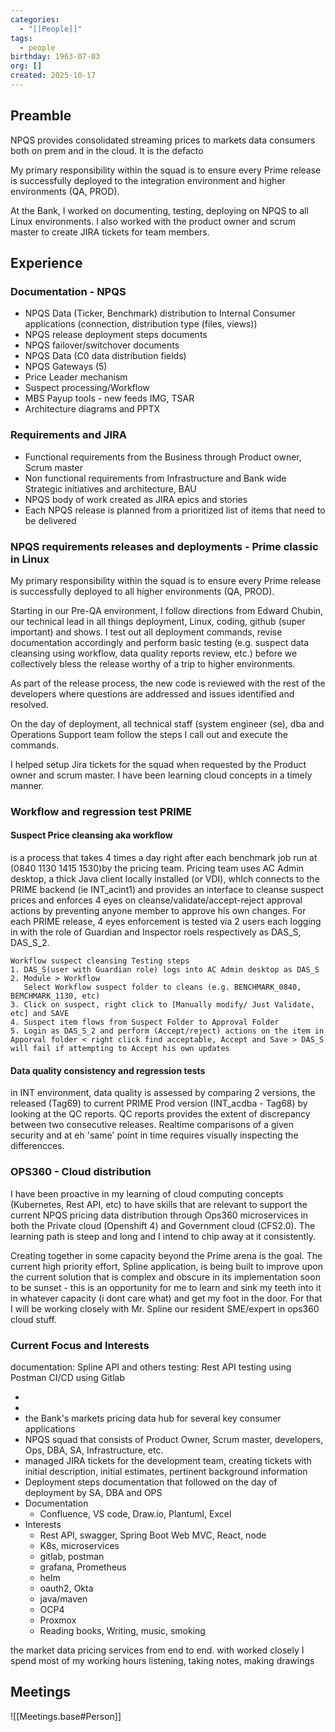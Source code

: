 ```yaml
---
categories:
  - "[[People]]"
tags:
  - people
birthday: 1963-07-03
org: []
created: 2025-10-17
---
```

## Preamble

NPQS provides consolidated streaming prices to markets data consumers both on prem and in the cloud. It is the defacto 

My primary responsibility within the squad is to ensure every Prime release is successfully deployed to the integration environment and higher environments (QA, PROD).


At the Bank, I worked on documenting, testing, deploying on NPQS to all Linux environments. I also worked with the product owner and scrum master to create JIRA tickets for team members.

## Experience

### Documentation - NPQS

- NPQS Data (Ticker, Benchmark) distribution to Internal Consumer applications (connection, distribution type (files, views))
- NPQS release deployment steps documents
- NPQS failover/switchover documents
- NPQS Data (C0 data distribution fields)
- NPQS Gateways (5) 
- Price Leader mechanism
- Suspect processing/Workflow
- MBS Payup tools - new feeds IMG, TSAR
- Architecture diagrams and PPTX

### Requirements and JIRA

- Functional requirements from the Business through Product owner, Scrum master
- Non functional requirements from Infrastructure and Bank wide Strategic initiatives and architecture, BAU
- NPQS body of work created as JIRA epics and stories
- Each NPQS release is planned from a prioritized list of items that need to be delivered

### NPQS requirements releases and deployments - Prime classic in Linux

My primary responsibility within the squad is to ensure every Prime release is successfully deployed to all higher environments (QA, PROD).

Starting in our Pre-QA environment, I follow directions from Edward Chubin, our technical lead in all things deployment, Linux, coding, github (super important) and shows. I test out all deployment commands, revise documentation accordingly and perform basic testing (e.g. suspect data cleansing using workflow, data quality reports review, etc.) before we collectively bless the release worthy of a trip to higher environments.

As part of the release process, the new code is reviewed with the rest of the developers where questions are addressed and issues identified and resolved.

On the day of deployment, all technical staff (system engineer (se), dba and Operations Support team follow the steps I call out and execute the commands.

I helped setup Jira tickets for the squad when requested by the Product owner and scrum master. I have been learning cloud concepts in a timely manner.

### Workflow and regression test PRIME

#### Suspect Price cleansing aka workflow
is a process that takes 4 times a day right after each benchmark job run at (0840 1130 1415 1530)by the pricing team. Pricing team uses AC Admin desktop, a thick Java client locally installed (or VDI), whIch connects to the PRIME backend (ie INT_acint1) and provides an interface to cleanse suspect prices and enforces 4 eyes on cleanse/validate/accept-reject approval actions by preventing anyone member to approve his own changes. For each PRIME release, 4 eyes enforcement is tested via 2 users each logging in with the role of Guardian and Inspector roels respectively as DAS_S, DAS_S_2.

```code
Workflow suspect cleansing Testing steps
1. DAS_S(user with Guardian role) logs into AC Admin desktop as DAS_S
2. Module > Workflow
   Select Workflow suspect folder to cleans (e.g. BENCHMARK_0840, BEMCHMARK_1130, etc)
3. Click on suspect, right click to [Manually modify/ Just Validate, etc] and SAVE
4. Suspect item flows from Suspect Folder to Approval Folder
5. Login as DAS_S_2 and perform (Accept/reject) actions on the item in Apporval folder < right click find acceptable, Accept and Save > DAS_S will fail if attempting to Accept his own updates
```

#### Data quality consistency and regression tests
in INT environment, data quality is assessed by comparing 2 versions, the released (Tag69) to current PRIME Prod version (INT_acdba - Tag68) by looking at the QC reports. QC reports provides the extent of discrepancy between two consecutive releases. Realtime comparisons of a given security and at eh 'same' point in time requires visually inspecting the differencces.





### OPS360 - Cloud distribution

I have been proactive in my learning of cloud computing concepts (Kubernetes, Rest API, etc) to have skills that are relevant to support the current NPQS pricing data distribution through Ops360 microservices in both the Private cloud (Openshift 4) and Government cloud (CFS2.0). The learning path is steep and long and I intend to chip away at it consistently.

Creating together in some capacity beyond the Prime arena is the goal. The current high priority effort, Spline application, is being built to improve upon the current solution that is complex and obscure in its implementation soon to be sunset - this is an opportunity for me to learn and sink my teeth into it in whatever capacity (i dont care what) and get my foot in the door. For that I will be working closely with Mr. Spline our resident SME/expert in ops360 cloud stuff.

### Current Focus and Interests
documentation: Spline API and others
testing: Rest API testing using Postman
CI/CD using Gitlab

- 
- 
- the Bank's markets pricing data hub for several key consumer applications
- NPQS squad that consists of Product Owner, Scrum master, developers, Ops, DBA, SA, Infrastructure, etc.
- managed JIRA tickets for the development team, creating tickets with initial description, initial estimates, pertinent background information
- Deployment steps documentation that followed on the day of deployment by SA, DBA and OPS
- Documentation
	- Confluence, VS code, Draw.io, Plantuml, Excel
- Interests
	- Rest API, swagger, Spring Boot Web MVC, React, node
	- K8s, microservices
	- gitlab, postman
	- grafana, Prometheus
	- helm
	- oauth2, Okta
	- java/maven
	- OCP4
	- Proxmox
	- Reading books, Writing, music, smoking

the market data pricing services from end to end. with worked closely I spend most of my working hours listening, taking notes, making drawings


## Meetings

![[Meetings.base#Person]]